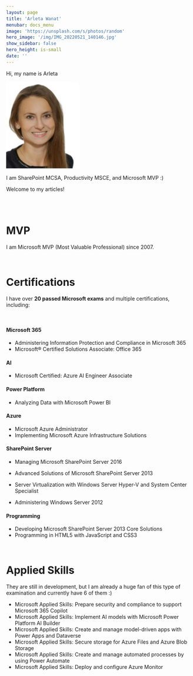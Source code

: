 ```yaml
---
layout: page
title: 'Arleta Wanat'
menubar: docs_menu
image: 'https://unsplash.com/s/photos/random'
hero_image: '/img/IMG_20220521_140146.jpg'
show_sidebar: false
hero_height: is-small
date: ''
---
```

<title> Arleta Wanat </title>

Hi, my name is Arleta 

 <img src="/img/ich2.PNG" width="200"><br/>

 
I am SharePoint MCSA, Productivity MSCE, and Microsoft MVP :) 

Welcome to my articles!


<br/><br/>


# MVP

I am Microsoft MVP (Most Valuable Professional) since 2007.

<br/>

# Certifications

I have over **20 passed Microsoft exams** and multiple certifications, including:

<br/>

#### Microsoft 365
* Administering Information Protection and Compliance in Microsoft 365
* Microsoft® Certified Solutions Associate: Office 365

#### AI
* Microsoft Certified: Azure AI Engineer Associate

#### Power Platform
* Analyzing Data with Microsoft Power BI

#### Azure 
* Microsoft Azure Administrator
* Implementing Microsoft Azure Infrastructure Solutions

#### SharePoint Server
* Managing Microsoft SharePoint Server 2016
* Advanced Solutions of Microsoft SharePoint Server 2013

* Server Virtualization with Windows Server Hyper-V and System Center Specialist
* Administering Windows Server 2012

#### Programming
* Developing Microsoft SharePoint Server 2013 Core Solutions
* Programming in HTML5 with JavaScript and CSS3

<br/>

# Applied Skills

They are still in development, but I am already a huge fan of this type of examination and currently have 6 of them :)

* Microsoft Applied Skills: Prepare security and compliance to support Microsoft 365 Copilot  
* Microsoft Applied Skills: Implement AI models with Microsoft Power Platform AI Builder  
* Microsoft Applied Skills: Create and manage model-driven apps with Power Apps and Dataverse  
* Microsoft Applied Skills: Secure storage for Azure Files and Azure Blob Storage  
* Microsoft Applied Skills: Create and manage automated processes by using Power Automate  
* Microsoft Applied Skills: Deploy and configure Azure Monitor  